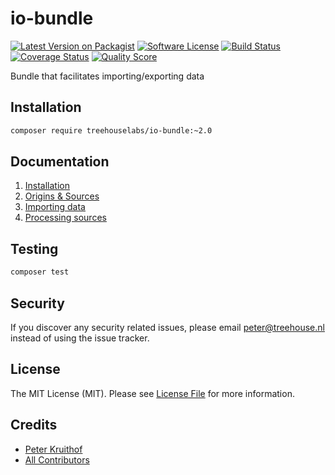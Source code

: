 io-bundle
=========

[![Latest Version on Packagist][ico-version]][link-packagist]
[![Software License][ico-license]](LICENSE.md)
[![Build Status][ico-travis]][link-travis]
[![Coverage Status][ico-scrutinizer]][link-scrutinizer]
[![Quality Score][ico-code-quality]][link-code-quality]

Bundle that facilitates importing/exporting data

## Installation

```sh
composer require treehouselabs/io-bundle:~2.0
```

## Documentation

1. [Installation][installation]
2. [Origins & Sources][origins-sources]
3. [Importing data][importing]
4. [Processing sources][processing]

[installation]:    /docs/01-installation.md
[origins-sources]: /docs/02-origins-sources.md
[importing]:       /docs/03-importing.md
[processing]:      /docs/04-processing.md


## Testing

``` bash
composer test
```

## Security

If you discover any security related issues, please email peter@treehouse.nl instead of using the issue tracker.


## License

The MIT License (MIT). Please see [License File](LICENSE.md) for more information.


## Credits

- [Peter Kruithof][link-author]
- [All Contributors][link-contributors]


[ico-version]: https://img.shields.io/packagist/v/treehouselabs/io-bundle.svg?style=flat-square
[ico-license]: https://img.shields.io/badge/license-MIT-brightgreen.svg?style=flat-square
[ico-travis]: https://img.shields.io/travis/treehouselabs/feeder/TreeHouseIoBundle.svg?style=flat-square
[ico-scrutinizer]: https://img.shields.io/scrutinizer/coverage/g/treehouselabs/TreeHouseIoBundle.svg?style=flat-square
[ico-code-quality]: https://img.shields.io/scrutinizer/g/treehouselabs/TreeHouseIoBundle.svg?style=flat-square
[ico-downloads]: https://img.shields.io/packagist/dt/treehouselabs/io-bundle.svg?style=flat-square

[link-packagist]: https://packagist.org/packages/treehouselabs/io-bundle
[link-travis]: https://travis-ci.org/treehouselabs/TreeHouseIoBundle
[link-scrutinizer]: https://scrutinizer-ci.com/g/treehouselabs/TreeHouseIoBundle/code-structure
[link-code-quality]: https://scrutinizer-ci.com/g/treehouselabs/TreeHouseIoBundle
[link-downloads]: https://packagist.org/packages/treehouselabs/io-bundle
[link-author]: https://github.com/treehouselabs
[link-contributors]: ../../contributors
